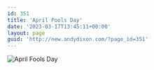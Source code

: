 ```yaml
---
id: 351
title: 'April Fools Day'
date: '2023-03-17T13:45:11+00:00'
layout: page
guid: 'http://new.andydixon.com/?page_id=351'
---
```


![April Fools Day](https://i0.wp.com/assets.g8x2.ldn.idrivee2-23.com/posters/April%20Fools%20Day%2001.jpg?w=1200&ssl=1 "April Fools Day")